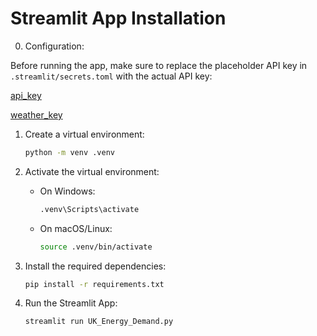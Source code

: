 # Streamlit App Installation

0. Configuration:

Before running the app, make sure to replace the placeholder API key in `.streamlit/secrets.toml` with the actual API key:

[api_key](https://bscdocs.elexon.co.uk/guidance-notes/bmrs-api-and-data-push-user-guide)

[weather_key](https://openweathermap.org/api)

1. Create a virtual environment:

    ```bash
    python -m venv .venv
    ```

2. Activate the virtual environment:

    - On Windows:

        ```bash
        .venv\Scripts\activate
        ```

    - On macOS/Linux:

        ```bash
        source .venv/bin/activate
        ```

3. Install the required dependencies:

    ```bash
    pip install -r requirements.txt
    ```
    
4. Run the Streamlit App:

    ```bash
    streamlit run UK_Energy_Demand.py
    ```